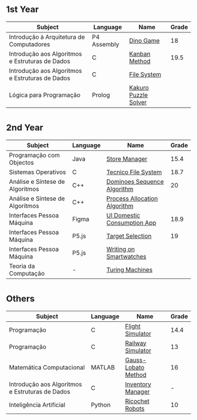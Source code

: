 # <sub>1st Year
Subject | Language | Name | Grade
--- | --- | --- | ---
Introdução à Arquitetura de Computadores | P4 Assembly | [Dino Game](https://github.com/saradinismarques/leic-a/tree/main/dino-game) | 18
Introdução aos Algoritmos e Estruturas de Dados | C | [Kanban Method](https://github.com/saradinismarques/leic-a/tree/main/kanban-method) | 19.5
Introdução aos Algoritmos e Estruturas de Dados | C | [File System](https://github.com/saradinismarques/leic-a/tree/main/file-system)
Lógica para Programação | Prolog | [Kakuro Puzzle Solver](https://github.com/saradinismarques/leic-a/tree/main/kakuro-puzzle-solver)
  
# <sub>2nd Year
Subject | Language | Name | Grade
--- | --- | --- | ---
Programação com Objectos |Java | [Store Manager](https://github.com/saradinismarques/leic-a/tree/main/store-manager) | 15.4
Sistemas Operativos | C | [Tecnico File System](https://github.com/saradinismarques/leic-a/tree/main/tecnico-file-system) | 18.7
Análise e Síntese de Algoritmos | C++ | [Dominoes Sequence Algorithm](https://github.com/saradinismarques/leic-a/tree/main/dominoes-sequence-algorithm) | 20
Análise e Síntese de Algoritmos | C++ | [Process Allocation Algorithm](https://github.com/saradinismarques/leic-a/tree/main/process-allocation-algorithm)
Interfaces Pessoa Máquina | Figma | [UI Domestic Consumption App](https://github.com/saradinismarques/leic-a/tree/main/ui-domestic-consumption-app) | 18.9
Interfaces Pessoa Máquina | P5.js | [Target Selection](https://github.com/saradinismarques/leic-a/tree/main/target-selection) | 19
Interfaces Pessoa Máquina | P5.js | [Writing on Smartwatches]()
Teoria da Computação | - | [Turing Machines](https://github.com/saradinismarques/leic-a/tree/main/turing-machines)

# <sub>Others
Subject | Language | Name | Grade 
--- | --- | --- | ---
Programação | C | [Flight Simulator](https://github.com/saradinismarques/leic-a/tree/main/flight-simulator) | 14.4
Programação | C | [Railway Simulator](https://github.com/saradinismarques/leic-a/tree/main/railway-simulator) | 13
Matemática Computacional | MATLAB | [Gauss-Lobato Method](https://github.com/saradinismarques/leic-a/tree/main/gauss-lobato-method) | 16
Introdução aos Algoritmos e Estruturas de Dados | C | [Inventory Manager](https://github.com/saradinismarques/leic-a/tree/main/inventory-manager) | -
Inteligência Artificial | Python | [Ricochet Robots](https://github.com/saradinismarques/leic-a/tree/main/ricochet-robots) | 10
